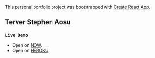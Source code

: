 This personal portfolio project was bootstrapped with [Create React App](https://github.com/facebook/create-react-app).

## Terver Stephen Aosu

### `Live Demo`

- Open on [NOW](https://my-website.terveraosu.now.sh/).
- Open on [HEROKU](https://terver-portfolio.herokuapp.com/).
